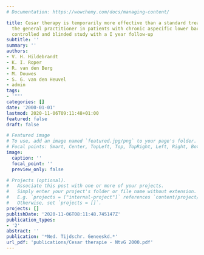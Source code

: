 ```yaml
---
# Documentation: https://wowchemy.com/docs/managing-content/

title: Cesar therapy is temporarily more effective than a standard treatment from
  the general practitioner in patients with chronic aspecific lower back pain; randomized,
  controlled and blinded study with a I year follow-up
subtitle: ''
summary: ''
authors:
- V. H. Hildebrandt
- K. I. Roper
- R. van den Berg
- M. Douwes
- S. G. van den Heuvel
- admin
tags:
- '""'
categories: []
date: '2000-01-01'
lastmod: 2020-11-06T09:11:48+01:00
featured: false
draft: false

# Featured image
# To use, add an image named `featured.jpg/png` to your page's folder.
# Focal points: Smart, Center, TopLeft, Top, TopRight, Left, Right, BottomLeft, Bottom, BottomRight.
image:
  caption: ''
  focal_point: ''
  preview_only: false

# Projects (optional).
#   Associate this post with one or more of your projects.
#   Simply enter your project's folder or file name without extension.
#   E.g. `projects = ["internal-project"]` references `content/project/deep-learning/index.md`.
#   Otherwise, set `projects = []`.
projects: []
publishDate: '2020-11-06T08:11:48.745147Z'
publication_types:
- '2'
abstract: ''
publication: '*Ned. Tijdschr. Geneeskd.*'
url_pdf: 'publications/Cesar therapie - NtvG 2000.pdf'
---
```

